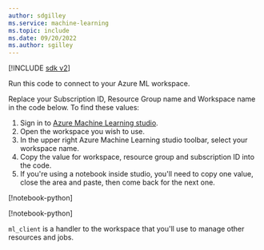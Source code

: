 ```yaml
---
author: sdgilley
ms.service: machine-learning
ms.topic: include
ms.date: 09/20/2022
ms.author: sgilley
---
```


[!INCLUDE [sdk v2](./machine-learning-sdk-v2.md)]

Run this code to connect to your Azure ML workspace. 

Replace your Subscription ID, Resource Group name and Workspace name in the code below. To find these values:

1. Sign in to [Azure Machine Learning studio](https://ml.azure.com).
1. Open the workspace you wish to use.
1. In the upper right Azure Machine Learning studio toolbar, select your workspace name.
1. Copy the value for workspace, resource group and subscription ID into the code.  
1. If you're using a notebook inside studio, you'll need to copy one value, close the area and paste, then come back for the next one.

[!notebook-python[](~/azureml-examples-main/sdk/resources/compute/compute.ipynb?name=subscription_id)]

[!notebook-python[](~/azureml-examples-main/sdk/resources/compute/compute.ipynb?name=ml_client)]

`ml_client` is a handler to the workspace that you'll use to manage other resources and jobs.